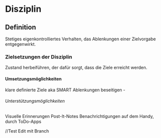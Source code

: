 # Disziplin

## Definition
Stetiges eigenkontrolliertes Verhalten, das Ablenkungen einer Zielvorgabe entgegenwirkt. 
### Zielsetzungen der Disziplin
Zustand herbeiführen, der dafür sorgt, dass die Ziele erreicht werden.

#### Umsetzungsmöglichkeiten
klare definierte Ziele aka SMART
Ablenkungen beseitigen - 

###### Unterstützungsmöglichkeiten
Visuelle Erinnerungen
Post-It-Notes
Benachrichtigungen auf dem Handy, durch ToDo-Apps


//Test Edit mit Branch 
